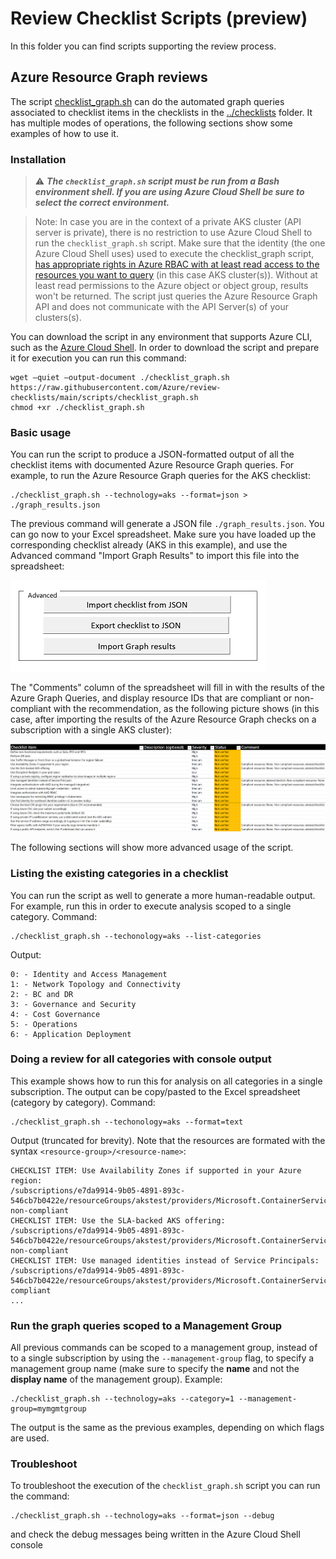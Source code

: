 # Review Checklist Scripts (preview)

In this folder you can find scripts supporting the review process.

## Azure Resource Graph reviews

The script [checklist_graph.sh](./checklist_graph.sh) can do the automated graph queries associated to checklist items in the checklists in the [../checklists](../checklists) folder. It has multiple modes of operations, the following sections show some examples of how to use it.

### Installation

> :warning: ***The `checklist_graph.sh` script must be run from a Bash environment shell. If you are using Azure Cloud Shell be sure to select the correct environment.***

> Note: In case you are in the context of a private AKS cluster (API server is private), there is no restriction to use Azure Cloud Shell to run the `checklist_graph.sh` script. 
> Make sure that the identity (the one Azure Cloud Shell uses) used to execute the checklist_graph script, [has appropriate rights in Azure RBAC with at least read access to the resources you want to query](https://learn.microsoft.com/azure/governance/resource-graph/overview#permissions-in-azure-resource-graph) (in this case AKS cluster(s)). 
> Without at least read permissions to the Azure object or object group, results won't be returned.
> The script just queries the Azure Resource Graph API and does not communicate with the API Server(s) of your clusters(s).
	
You can download the script in any environment that supports Azure CLI, such as the [Azure Cloud Shell](https://shell.azure.com). In order to download the script and prepare it for execution you can run this command:

```Shell
wget –quiet –output-document ./checklist_graph.sh https://raw.githubusercontent.com/Azure/review-checklists/main/scripts/checklist_graph.sh
chmod +xr ./checklist_graph.sh
```

### Basic usage

You can run the script to produce a JSON-formatted output of all the checklist items with documented Azure Resource Graph queries. For example, to run the Azure Resource Graph queries for the AKS checklist:

```Shell
./checklist_graph.sh --technology=aks --format=json > ./graph_results.json
```

The previous command will generate a JSON file `./graph_results.json`. You can go now to your Excel spreadsheet. Make sure you have loaded up the corresponding checklist already (AKS in this example), and use the Advanced command "Import Graph Results" to import this file into the spreadsheet:

![Advanced buttons](../pictures/advanced_buttons.png)

The "Comments" column of the spreadsheet will fill in with the results of the Azure Graph Queries, and display resource IDs that are compliant or non-compliant with the recommendation, as the following picture shows (in this case, after importing the results of the Azure Resource Graph checks on a subscription with a single AKS cluster):

![Advanced ](../pictures/graph_import_result.png)

The following sections will show more advanced usage of the script.

### Listing the existing categories in a checklist

You can run the script as well to generate a more human-readable output. For example, run this in order to execute analysis scoped to a single category. Command:

```
./checklist_graph.sh --techonology=aks --list-categories
```

Output:

```
0: - Identity and Access Management
1: - Network Topology and Connectivity
2: - BC and DR
3: - Governance and Security
4: - Cost Governance
5: - Operations
6: - Application Deployment
```

### Doing a review for all categories with console output

This example shows how to run this for analysis on all categories in a single subscription. The output can be copy/pasted to the Excel spreadsheet (category by category). Command:

```
./checklist_graph.sh --techonology=aks --format=text
```

Output (truncated for brevity). Note that the resources are formated with the syntax `<resource-group>/<resource-name>`:

```
CHECKLIST ITEM: Use Availability Zones if supported in your Azure region:
/subscriptions/e7da9914-9b05-4891-893c-546cb7b0422e/resourceGroups/akstest/providers/Microsoft.ContainerService/managedClusters/checklist: non-compliant
CHECKLIST ITEM: Use the SLA-backed AKS offering:
/subscriptions/e7da9914-9b05-4891-893c-546cb7b0422e/resourceGroups/akstest/providers/Microsoft.ContainerService/managedClusters/checklist: non-compliant
CHECKLIST ITEM: Use managed identities instead of Service Principals:
/subscriptions/e7da9914-9b05-4891-893c-546cb7b0422e/resourceGroups/akstest/providers/Microsoft.ContainerService/managedClusters/checklist: compliant
...
```

### Run the graph queries scoped to a Management Group

All previous commands can be scoped to a management group, instead of to a single subscription by using the `--management-group` flag, to specify a management group name (make sure to specify the **name** and not the **display name** of the management group). Example:

```
./checklist_graph.sh --technology=aks --category=1 --management-group=mymgmtgroup
```

The output is the same as the previous examples, depending on which flags are used.

### Troubleshoot

To troubleshoot the execution of the `checklist_graph.sh` script you can run the command:

```
./checklist_graph.sh --technology=aks --format=json --debug
```

and check the debug messages being written in the Azure Cloud Shell console